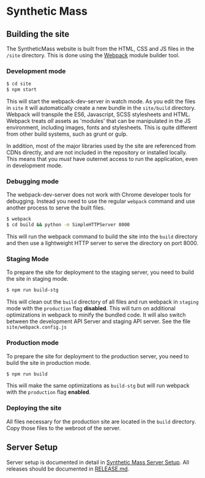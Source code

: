 # Synthetic Mass

## Building the site

The SyntheticMass website is built from the HTML, CSS and JS files in the `/site` directory. This is done using the [Webpack](http://webpack.github.io/) module builder tool.

### Development mode
```bash
$ cd site
$ npm start
```
This will start the webpack-dev-server in watch mode. As you edit the files in `site` it will automatically create a new bundle in the `site/build` directory. Webpack will transpile the ES6, Javascript, SCSS stylesheets and HTML. Webpack treats _all_ assets as 'modules' that can be manipulated in the JS environment, including images, fonts and stylesheets. This is quite different from other build systems, such as grunt or gulp. 

In addition, most of the major libraries used by the site are referenced from CDNs directly, and are not included in the repository or installed locally. This means that you *must* have outernet access to run the application, even in development mode. 

### Debugging mode
The webpack-dev-server does not work with Chrome developer tools for debugging. Instead you need to use the regular `webpack` command and use another process to serve the built files.

```bash
$ webpack
$ cd build && python -m SimpleHTTPServer 8000
```

This will run the webpack command to build the site into the `build` directory and then use a lightweight HTTP server to serve the directory on port 8000.

### Staging Mode
To prepare the site for deployment to the staging server, you need to build the site in staging mode.

```bash
$ npm run build-stg
```

This will clean out the `build` directory of all files and run webpack in `staging` mode with the `production` flag **disabled**. This will turn on additional optimizations in webpack to minify the bundled code.
It will also switch between the development API Server and staging API server. See the file `site/webpack.config.js`

### Production mode
To prepare the site for deployment to the production server, you need to build the site in production mode.

```bash
$ npm run build
```

This will make the same optimizations as `build-stg` but will run webpack with the `production` flag **enabled**.

### Deploying the site

All files necessary for the production site are located in the `build` directory. Copy those files to the webroot of the server. 

## Server Setup
Server setup is documented in detail in [Synthetic Mass Server Setup](./setup/README.md). All releases should be documented in [RELEASE.md](./RELEASE.md).